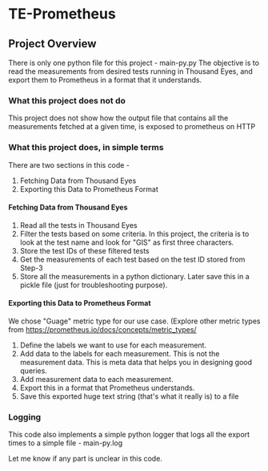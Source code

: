 # TE-Prometheus

## Project Overview
There is only one python file for this project - main-py.py
The objective is to read the measurements from desired tests running in Thousand Eyes, and export them to Prometheus in a format that it understands.

### What this project does not do
This project does not show how the output file that contains all the measurements fetched at a given time, is exposed to prometheus on HTTP

### What this project does, in simple terms
There are two sections in this code - 
1. Fetching Data from Thousand Eyes
2. Exporting this Data to Prometheus Format

#### Fetching Data from Thousand Eyes
1. Read all the tests in Thousand Eyes
2. Filter the tests based on some criteria. In this project, the criteria is to look at the test name and look for "GIS" as first three characters.
3. Store the test IDs of these filtered tests
4. Get the measurements of each test based on the test ID stored from Step-3
5. Store all the measurements in a python dictionary. Later save this in a pickle file (just for troubleshooting purpose).

#### Exporting this Data to Prometheus Format
We chose "Guage" metric type for our use case. (Explore other metric types from https://prometheus.io/docs/concepts/metric_types/
1. Define the labels we want to use for each measurement.
2. Add data to the labels for each measurement. This is not the measurement data. This is meta data that helps you in designing good queries.
3. Add measurement data to each measurement.
4. Export this in a format that Prometheus understands.
5. Save this exported huge text string (that's what it really is) to a file

### Logging
This code also implements a simple python logger that logs all the export times to a simple file - main-py.log

Let me know if any part is unclear in this code.
